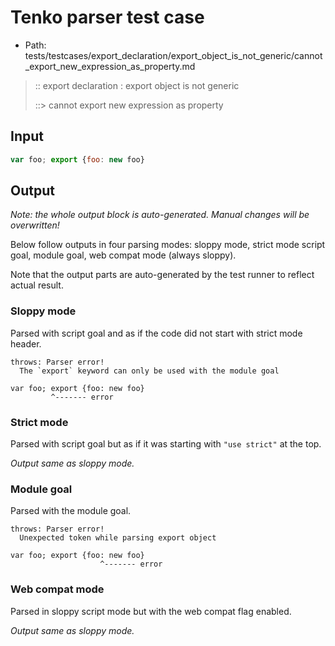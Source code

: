 # Tenko parser test case

- Path: tests/testcases/export_declaration/export_object_is_not_generic/cannot_export_new_expression_as_property.md

> :: export declaration : export object is not generic
>
> ::> cannot export new expression as property

## Input

`````js
var foo; export {foo: new foo}
`````

## Output

_Note: the whole output block is auto-generated. Manual changes will be overwritten!_

Below follow outputs in four parsing modes: sloppy mode, strict mode script goal, module goal, web compat mode (always sloppy).

Note that the output parts are auto-generated by the test runner to reflect actual result.

### Sloppy mode

Parsed with script goal and as if the code did not start with strict mode header.

`````
throws: Parser error!
  The `export` keyword can only be used with the module goal

var foo; export {foo: new foo}
         ^------- error
`````

### Strict mode

Parsed with script goal but as if it was starting with `"use strict"` at the top.

_Output same as sloppy mode._

### Module goal

Parsed with the module goal.

`````
throws: Parser error!
  Unexpected token while parsing export object

var foo; export {foo: new foo}
                    ^------- error
`````


### Web compat mode

Parsed in sloppy script mode but with the web compat flag enabled.

_Output same as sloppy mode._
